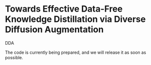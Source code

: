 # Towards Effective Data-Free Knowledge Distillation via Diverse Diffusion Augmentation
DDA

The code is currently being prepared, and we will release it as soon as possible.
